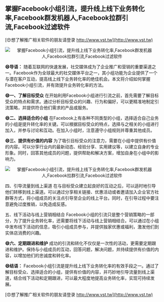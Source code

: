 ## **掌握Facebook小组引流，提升线上线下业务转化率,Facebook群发机器人,Facebook拉群引流,Facebook过滤软件**

[😍想了解推广相关软件的朋友请登录 http://www.vst.tw](http://www.vst.tw)

 <center><img src="https://vst.tw/MP4/tuiguang/png/1.png" alt="掌握Facebook小组引流，提升线上线下业务转化率,Facebook群发机器人,Facebook拉群引流,Facebook过滤软件"></center>

**😄导语：**
随着互联网的快速发展，社交媒体成为了企业推广和营销的重要渠道之一。Facebook作为全球最大的社交媒体平台之一，其小组功能为企业提供了一个与潜在客户互动，提高线上线下业务转化率的绝佳机会。本文将介绍如何掌握Facebook小组引流，并有效提升业务转化率的方法。

**😄一、了解目标受众**
在开始利用Facebook小组进行引流之前，首先需要了解目标受众的特点和需求。通过分析目标受众的兴趣、行为和偏好，可以更精准地制定引流策略，并提供符合他们需求的产品或服务。

**😄二、选择适合的小组**
在Facebook上有各种不同类型的小组，选择适合自己业务的小组是提升转化率的关键。可以根据目标受众的特点，选择与之相关的小组进行加入，并参与讨论和互动。在加入小组时，注意遵守小组规则并尊重其他成员。

**😄三、提供有价值的内容**
为了吸引目标受众的注意力，需要在小组中提供有价值的内容。可以分享行业内的最新动态、经验分享、实用建议等，以建立自身的专业形象。同时，回答其他成员的问题，提供帮助和解决方案，增加自身在小组中的影响力。

 <center><img src="https://vst.tw/MP4/tuiguang/png/8.png" alt="掌握Facebook小组引流，提升线上线下业务转化率,Facebook群发机器人,Facebook拉群引流,Facebook过滤软件"></center>

四、引导流量到线上渠道
在与目标受众建立起良好的互动之后，可以适时地引导他们转移到线上渠道。可以通过分享相关链接、优惠活动或者邀请加入企业官方社群等方式，将小组成员的关注点引导至企业的线上平台。同时，在引导过程中要注意避免过度推销，以免造成反感。

五、线下活动与线上营销相结合
Facebook小组的引流只是整个营销策略的一部分，为了提升业务转化率，还需要将线下活动与线上营销相结合。可以通过在小组中发布线下活动的信息，吸引小组成员参与，并提供独家优惠或福利，激发他们到实体店消费的兴趣。

**😄六、定期跟进和维护**
成功的引流和转化不仅仅是一次性的活动，更需要定期跟进和维护。保持与小组成员的互动，回答问题，解决问题，并持续提供有价值的内容，以增加他们的忠诚度和转化率。

**😄结语：**
Facebook小组引流是提升线上线下业务转化率的有效手段之一。通过了解目标受众、选择适合的小组，提供有价值的内容，并巧妙地引导流量到线上渠道，结合线下活动和定期跟进，可以最大程度地提高业务转化率，实现可持续发展。

[😍想了解推广相关软件的朋友请登录 http://www.vst.tw](http://www.vst.tw)




